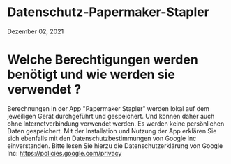 # Datenschutz-Papermaker-Stapler
Dezember 02, 2021

# Welche Berechtigungen werden benötigt und wie werden sie verwendet ?

Berechnungen in der App "Papermaker Stapler" werden lokal auf dem jeweiligen Gerät durchgeführt und gespeichert. Und können daher auch ohne Internetverbindung verwendet werden.
Es werden keine persönlichen Daten gespeichert. Mit der Installation und Nutzung der App erklären Sie sich ebenfalls mit den Datenschutzbestimmungen von Google Inc einverstanden. Bitte lesen Sie hierzu die Datenschutzerklärung von Google Inc: https://policies.google.com/privacy

